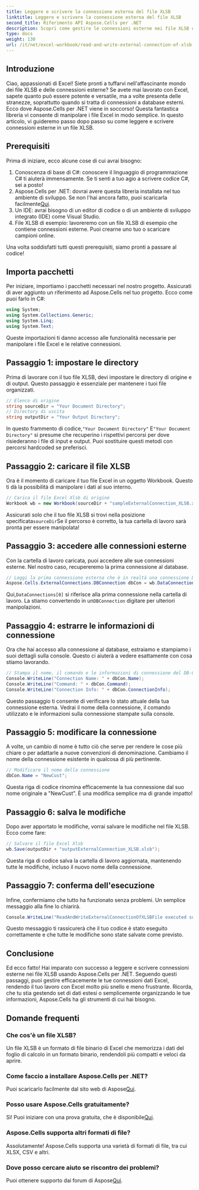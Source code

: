 ```yaml
---
title: Leggere e scrivere la connessione esterna del file XLSB
linktitle: Leggere e scrivere la connessione esterna del file XLSB
second_title: Riferimento API Aspose.Cells per .NET
description: Scopri come gestire le connessioni esterne nei file XLSB utilizzando Aspose.Cells per .NET in questo tutorial completo.
type: docs
weight: 130
url: /it/net/excel-workbook/read-and-write-external-connection-of-xlsb-file/
---
```

## Introduzione

Ciao, appassionati di Excel! Siete pronti a tuffarvi nell'affascinante mondo dei file XLSB e delle connessioni esterne? Se avete mai lavorato con Excel, sapete quanto può essere potente e versatile, ma a volte presenta delle stranezze, soprattutto quando si tratta di connessioni a database esterni. Ecco dove Aspose.Cells per .NET viene in soccorso! Questa fantastica libreria vi consente di manipolare i file Excel in modo semplice. In questo articolo, vi guideremo passo dopo passo su come leggere e scrivere connessioni esterne in un file XLSB.

## Prerequisiti

Prima di iniziare, ecco alcune cose di cui avrai bisogno:

1. Conoscenza di base di C#: conoscere il linguaggio di programmazione C# ti aiuterà immensamente. Se ti senti a tuo agio a scrivere codice C#, sei a posto!
2.  Aspose.Cells per .NET: dovrai avere questa libreria installata nel tuo ambiente di sviluppo. Se non l'hai ancora fatto, puoi scaricarla facilmente[Qui](https://releases.aspose.com/cells/net/). 
3. Un IDE: avrai bisogno di un editor di codice o di un ambiente di sviluppo integrato (IDE) come Visual Studio. 
4. File XLSB di esempio: lavoreremo con un file XLSB di esempio che contiene connessioni esterne. Puoi crearne uno tuo o scaricare campioni online. 

Una volta soddisfatti tutti questi prerequisiti, siamo pronti a passare al codice!

## Importa pacchetti

Per iniziare, importiamo i pacchetti necessari nel nostro progetto. Assicurati di aver aggiunto un riferimento ad Aspose.Cells nel tuo progetto. Ecco come puoi farlo in C#:

```csharp
using System;
using System.Collections.Generic;
using System.Linq;
using System.Text;
```

Queste importazioni ti danno accesso alle funzionalità necessarie per manipolare i file Excel e le relative connessioni.

## Passaggio 1: impostare le directory

Prima di lavorare con il tuo file XLSB, devi impostare le directory di origine e di output. Questo passaggio è essenziale per mantenere i tuoi file organizzati.

```csharp
// Elenco di origine
string sourceDir = "Your Document Directory";
// Directory di uscita
string outputDir = "Your Output Directory";
```

 In questo frammento di codice,`"Your Document Directory"` E`"Your Document Directory"` si presume che recuperino i rispettivi percorsi per dove risiederanno i file di input e output. Puoi sostituire questi metodi con percorsi hardcoded se preferisci.

## Passaggio 2: caricare il file XLSB

Ora è il momento di caricare il tuo file Excel in un oggetto Workbook. Questo ti dà la possibilità di manipolare i dati al suo interno.

```csharp
// Carica il file Excel Xlsb di origine
Workbook wb = new Workbook(sourceDir + "sampleExternalConnection_XLSB.xlsb");
```

 Assicurati solo che il tuo file XLSB si trovi nella posizione specificata`sourceDir`Se il percorso è corretto, la tua cartella di lavoro sarà pronta per essere manipolata!

## Passaggio 3: accedere alle connessioni esterne

Con la cartella di lavoro caricata, puoi accedere alle sue connessioni esterne. Nel nostro caso, recupereremo la prima connessione al database.

```csharp
// Leggi la prima connessione esterna che è in realtà una connessione DB
Aspose.Cells.ExternalConnections.DBConnection dbCon = wb.DataConnections[0] as Aspose.Cells.ExternalConnections.DBConnection;
```

 Qui,`DataConnections[0]` si riferisce alla prima connessione nella cartella di lavoro. La stiamo convertendo in un`DBConnection` digitare per ulteriori manipolazioni.

## Passaggio 4: estrarre le informazioni di connessione

Ora che hai accesso alla connessione al database, estraiamo e stampiamo i suoi dettagli sulla console. Questo ci aiuterà a vedere esattamente con cosa stiamo lavorando.

```csharp
// Stampa il nome, il comando e le informazioni di connessione del DB-Connection
Console.WriteLine("Connection Name: " + dbCon.Name);
Console.WriteLine("Command: " + dbCon.Command);
Console.WriteLine("Connection Info: " + dbCon.ConnectionInfo);
```

Questo passaggio ti consente di verificare lo stato attuale della tua connessione esterna. Vedrai il nome della connessione, il comando utilizzato e le informazioni sulla connessione stampate sulla console.

## Passaggio 5: modificare la connessione

A volte, un cambio di nome è tutto ciò che serve per rendere le cose più chiare o per adattarle a nuove convenzioni di denominazione. Cambiamo il nome della connessione esistente in qualcosa di più pertinente.

```csharp
// Modificare il nome della connessione
dbCon.Name = "NewCust";
```

Questa riga di codice rinomina efficacemente la tua connessione dal suo nome originale a "NewCust". È una modifica semplice ma di grande impatto!

## Passaggio 6: salva le modifiche

Dopo aver apportato le modifiche, vorrai salvare le modifiche nel file XLSB. Ecco come fare:

```csharp
// Salvare il file Excel Xlsb
wb.Save(outputDir + "outputExternalConnection_XLSB.xlsb");
```

Questa riga di codice salva la cartella di lavoro aggiornata, mantenendo tutte le modifiche, incluso il nuovo nome della connessione.

## Passaggio 7: conferma dell'esecuzione

Infine, confermiamo che tutto ha funzionato senza problemi. Un semplice messaggio alla fine lo chiarirà.

```csharp
Console.WriteLine("ReadAndWriteExternalConnectionOfXLSBFile executed successfully.\r\n");
```

Questo messaggio ti rassicurerà che il tuo codice è stato eseguito correttamente e che tutte le modifiche sono state salvate come previsto.

## Conclusione

Ed ecco fatto! Hai imparato con successo a leggere e scrivere connessioni esterne nei file XLSB usando Aspose.Cells per .NET. Seguendo questi passaggi, puoi gestire efficacemente le tue connessioni dati Excel, rendendo il tuo lavoro con Excel molto più snello e meno frustrante. Ricorda, che tu stia gestendo set di dati estesi o semplicemente organizzando le tue informazioni, Aspose.Cells ha gli strumenti di cui hai bisogno.

## Domande frequenti

### Che cos'è un file XLSB?  
Un file XLSB è un formato di file binario di Excel che memorizza i dati del foglio di calcolo in un formato binario, rendendoli più compatti e veloci da aprire.

### Come faccio a installare Aspose.Cells per .NET?  
 Puoi scaricarlo facilmente dal sito web di Aspose[Qui](https://releases.aspose.com/cells/net/).

### Posso usare Aspose.Cells gratuitamente?  
 Sì! Puoi iniziare con una prova gratuita, che è disponibile[Qui](https://releases.aspose.com/).

### Aspose.Cells supporta altri formati di file?  
Assolutamente! Aspose.Cells supporta una varietà di formati di file, tra cui XLSX, CSV e altri.

### Dove posso cercare aiuto se riscontro dei problemi?  
 Puoi ottenere supporto dai forum di Aspose[Qui](https://forum.aspose.com/c/cells/9).